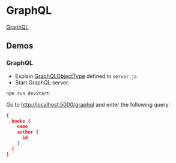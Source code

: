 # GraphQL

[GraphQL](https://graphql.org/)

## Demos

### GraphQL

- Explain [GraphQLObjectType](https://graphql.org/graphql-js/constructing-types/) defined in `server.js`
- Start GraphQL server:

```
npm run devStart
```

Go to [http://localhost:5000/graphql](http://localhost:5000/graphql) and enter the following query:

```json
{
  books {
    name
    author {
      id
    }
  }
}
```